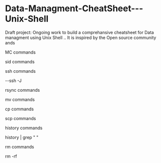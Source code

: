# Data-Managment-CheatSheet---Unix-Shell
Draft project: Ongoing work to build a comprehansive cheatsheet for Data managment using Unix Shell .. It is inspired by the Open source community ands

MC commands

sid commands

ssh commands

--ssh -J

rsync commands

mv commands

cp commands

scp commands

history commands

history | grep " "

rm commands

rm -rf 
